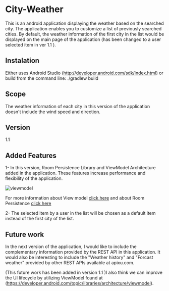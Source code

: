 # City-Weather
This is an android application displaying the weather based on the searched city. The application enables you to customize a list of previously searched cities. By default, the weather information of the first city in the list would be displayed on the main page of the application (has been changed to a user selected item in ver 1.1 ).



## Instalation

Either uses Android Studio (http://developer.android.com/sdk/index.html) or build from the command line: ./gradlew build

## Scope

The weather information of each city in this version of the application doesn't include the wind speed and direction. 


## Version

1.1
## Added Features 
1- In this version, Room Persistence Library and ViewModel Architecture added in the application. These features increase performance and flexibility of the application.

![viewmodel](https://user-images.githubusercontent.com/26363869/48663146-01b8a800-ea8c-11e8-9e01-755a5b8985aa.png)

For more information about View model [click here]( https://developer.android.com/topic/libraries/architecture/viewmodel#java) and about Room Persistence [click here](https://developer.android.com/topic/libraries/architecture/room)

2- The selected item by a user in the list will be chosen as a default item instead of the first city of the list.
## Future work

In the next version of the application, I would like to include the complementary information provided by the REST API in this application. It would also be interesting to include the "Weather history" and "Forcast weather" provided by other REST APIs available at apixu.com. 

(This future work has been added in version 1.1 )I also think we can improve the UI lifecycle by utilizing ViewModel found at (https://developer.android.com/topic/libraries/architecture/viewmodel). 

